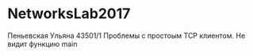 # NetworksLab2017
Пеньевская Ульяна 43501/1
Проблемы с простоым TCP клиентом. Не видит функцию main
